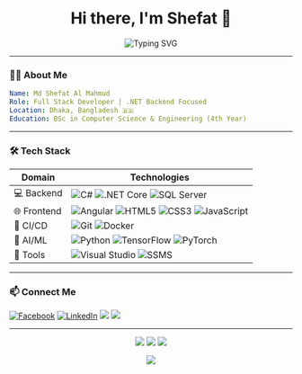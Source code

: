 <h1 align="center">Hi there, I'm Shefat 👋</h1>

<p align="center">
  <img src="https://readme-typing-svg.herokuapp.com?font=Fira+Code&size=22&duration=3000&pause=1000&color=00C7FF&center=true&vCenter=true&width=440&lines=Aspiring+Full-stack+Developer;C%23+.NET+Backend+Enthusiast;C%23+%7C+Angular+%7C+MSSQL;Always+Learning+New+Things" alt="Typing SVG" />
</p>

---

### 🧑‍💻 About Me
```yaml
Name: Md Shefat Al Mahmud
Role: Full Stack Developer | .NET Backend Focused
Location: Dhaka, Bangladesh 🇧🇩
Education: BSc in Computer Science & Engineering (4th Year)
```

---

### 🛠️ Tech Stack

| Domain        | Technologies                                                                 |
|---------------|------------------------------------------------------------------------------|
| 💻 Backend     | ![C#](https://img.shields.io/badge/C%23-239120?logo=c-sharp&logoColor=white) ![.NET Core](https://img.shields.io/badge/.NET_Core-512BD4?logo=dotnet&logoColor=white) ![SQL Server](https://img.shields.io/badge/SQL_Server-CC2927?logo=microsoft-sql-server&logoColor=white) |
| 🌐 Frontend    | ![Angular](https://img.shields.io/badge/Angular-DD0031?logo=angular&logoColor=white) ![HTML5](https://img.shields.io/badge/HTML5-E34F26?logo=html5&logoColor=white) ![CSS3](https://img.shields.io/badge/CSS3-1572B6?logo=css3&logoColor=white) ![JavaScript](https://img.shields.io/badge/JavaScript-F7DF1E?logo=javascript&logoColor=black) |
| 🔁 CI/CD       | ![Git](https://img.shields.io/badge/Git-F05032?logo=git&logoColor=white) ![Docker](https://img.shields.io/badge/Docker-2496ED?logo=docker&logoColor=white) |
| 🧠 AI/ML       | ![Python](https://img.shields.io/badge/Python-3776AB?logo=python&logoColor=white) ![TensorFlow](https://img.shields.io/badge/TensorFlow-FF6F00?logo=tensorflow&logoColor=white) ![PyTorch](https://img.shields.io/badge/PyTorch-EE4C2C?logo=pytorch&logoColor=white) |
| 🧰 Tools       | ![Visual Studio](https://img.shields.io/badge/Visual_Studio-5C2D91?logo=visual-studio&logoColor=white) ![SSMS](https://img.shields.io/badge/SSMS-CC2927?logo=microsoft-sql-server&logoColor=white) |

---

### 📫 Connect Me
<p>
  <a href="https://facebook.com/Shefat2002"><img src="https://img.icons8.com/bubbles/50/000000/facebook.png" alt="Facebook"/></a>
  <a href="https://www.linkedin.com/in/shefat2002/"><img src="https://img.icons8.com/bubbles/50/000000/linkedin.png" alt="LinkedIn"/></a>
  <a href="https://twitter.com/shefat2002"><img src="https://img.icons8.com/bubbles/50/undefined/twitter-circled.png"/></a>
  <a href="https://www.youtube.com/@shefatalmahmud6973"><img src="https://img.icons8.com/bubbles/50/undefined/youtube.png"/></a>
</p>

---

<p align="center">
  <img src="https://github-readme-stats.vercel.app/api?username=shefat2002&show_icons=true&theme=tokyonight" />
  <img src="https://github-readme-streak-stats.herokuapp.com/?user=shefat2002&theme=tokyonight" />
  <img src="https://github-readme-stats.vercel.app/api/top-langs/?username=shefat2002&layout=compact&theme=tokyonight" />
</p>

<p align="center">
  <img src="https://capsule-render.vercel.app/api?type=waving&color=gradient&height=120&section=footer"/>
</p>
